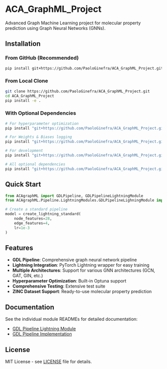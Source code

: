 # ACA_GraphML_Project

Advanced Graph Machine Learning project for molecular property prediction using Graph Neural Networks (GNNs).

## Installation

### From GitHub (Recommended)

```bash
pip install git+https://github.com/PaoloGinefra/ACA_GraphML_Project.git
```

### From Local Clone

```bash
git clone https://github.com/PaoloGinefra/ACA_GraphML_Project.git
cd ACA_GraphML_Project
pip install -e .
```

### With Optional Dependencies

```bash
# For hyperparameter optimization
pip install "git+https://github.com/PaoloGinefra/ACA_GraphML_Project.git[optuna]"

# For Weights & Biases logging
pip install "git+https://github.com/PaoloGinefra/ACA_GraphML_Project.git[wandb]"

# For development
pip install "git+https://github.com/PaoloGinefra/ACA_GraphML_Project.git[dev]"

# All optional dependencies
pip install "git+https://github.com/PaoloGinefra/ACA_GraphML_Project.git[optuna,wandb,kaggle,chemistry,dev]"
```

## Quick Start

```python
from ACAgraphML import GDLPipeline, GDLPipelineLightningModule
from ACAgraphML.Pipeline.LightningModules.GDLPipelineLighningModule import create_lightning_standard

# Create a standard pipeline
model = create_lightning_standard(
    node_features=28,
    edge_features=4,
    lr=1e-3
)
```

## Features

- **GDL Pipeline**: Comprehensive graph neural network pipeline
- **Lightning Integration**: PyTorch Lightning wrapper for easy training
- **Multiple Architectures**: Support for various GNN architectures (GCN, GAT, GIN, etc.)
- **Hyperparameter Optimization**: Built-in Optuna support
- **Comprehensive Testing**: Extensive test suite
- **ZINC Dataset Support**: Ready-to-use molecular property prediction

## Documentation

See the individual module READMEs for detailed documentation:

- [GDL Pipeline Lightning Module](src/ACAgraphML/Pipeline/LightningModules/README.md)
- [GDL Pipeline Implementation](REGRESSOR_IMPLEMENTATION.md)

## License

MIT License - see [LICENSE](LICENSE) file for details.
